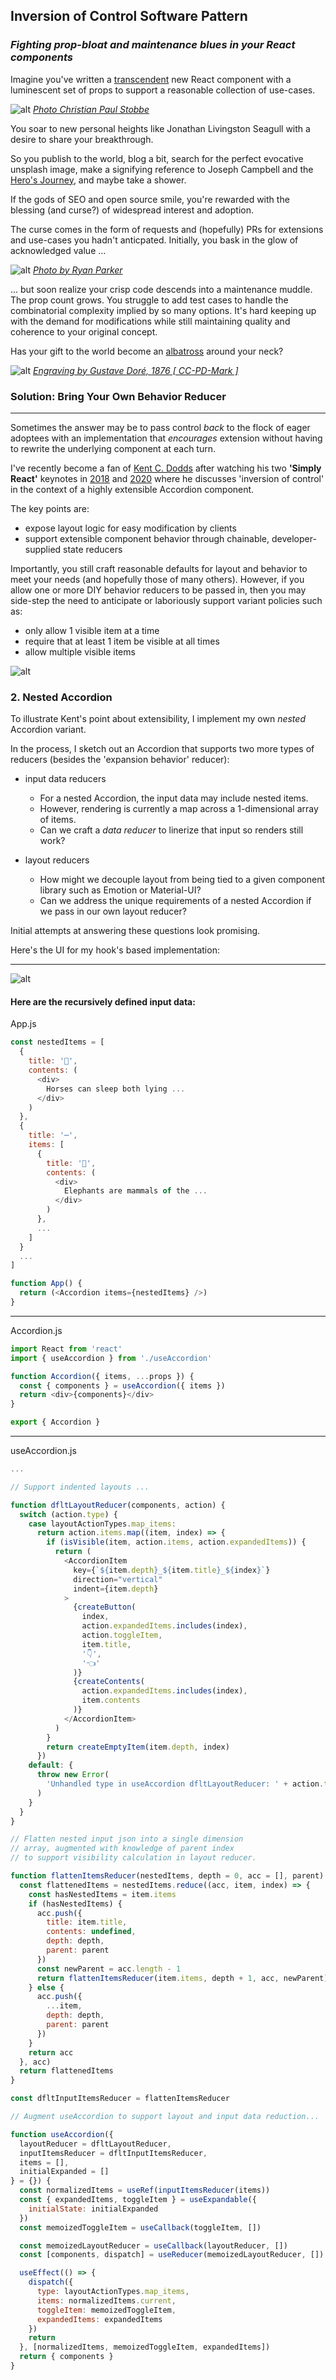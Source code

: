 ## Inversion of Control Software Pattern

### _Fighting prop-bloat and maintenance blues in your React components_

Imagine you've written a [transcendent](https://www.youtube.com/watch?v=uVQ8nNxcmrM) new React component with a luminescent set of props to support a reasonable collection of use-cases.

![alt](docs/images/christian-paul-stobbe-IhM0m7AZh4Q-unsplash-1.jpg)
_<a href="https://unsplash.com/@stobbewtf?utm_source=unsplash&amp;utm_medium=referral&amp;utm_content=creditCopyText">Photo Christian Paul Stobbe</a>_

You soar to new personal heights like Jonathan Livingston Seagull with a desire to share your breakthrough.

So you publish to the world, blog a bit, search for the perfect evocative unsplash image, make a signifying reference to Joseph Campbell and the [Hero's Journey](https://en.wikipedia.org/wiki/Hero%27s_journey), and maybe take a shower.

If the gods of SEO and open source smile, you're rewarded with the blessing (and curse?) of widespread interest and adoption.

The curse comes in the form of requests and (hopefully) PRs for extensions and use-cases you hadn't anticpated. Initially, you bask in the glow of acknowledged value ...

![alt](docs/images/ryan-parker-U2t3g6BuXhg-unsplash.jpg)
_<a href="https://unsplash.com/@dryanparker?utm_source=unsplash&amp;utm_medium=referral&amp;utm_content=creditCopyText">Photo by Ryan Parker</a>_

... but soon realize your crisp code descends into a maintenance muddle. The prop count grows. You struggle to add test cases to handle the combinatorial complexity implied by so many options. It's hard keeping up with the demand for modifications while still maintaining quality and coherence to your original concept.

Has your gift to the world become an [albatross](https://en.wiktionary.org/wiki/albatross_around_one%27s_neck) around your neck?

![alt](https://upload.wikimedia.org/wikipedia/commons/thumb/a/a1/Dore-I_watched_the_Water-Snakes-Detail.jpg/198px-Dore-I_watched_the_Water-Snakes-Detail.jpg)
_<a href="https://commons.wikimedia.org/wiki/Template:PD-US">
Engraving by Gustave Doré, 1876
[ CC-PD-Mark ]</a>_

### Solution: Bring Your Own Behavior Reducer

---

Sometimes the answer may be to pass control _back_ to the flock of eager adoptees with an implementation that _encourages_ extension without having to rewrite the underlying component at each turn.

I've recently become a fan of [Kent C. Dodds](https://kentcdodds.com) after watching his two **'Simply React'** keynotes in [2018](https://youtu.be/AiJ8tRRH0f8) and [2020](https://youtu.be/5io81WLgXtg) where he discusses 'inversion of control' in the context of a highly extensible Accordion component.

The key points are:

- expose layout logic for easy modification by clients
- support extensible component behavior through chainable, developer-supplied state reducers

Importantly, you still craft reasonable defaults for layout and behavior to meet your needs (and hopefully those of many others). However, if you allow one or more DIY behavior reducers to be passed in, then you may side-step the need to anticipate or laboriously support variant policies such as:

- only allow 1 visible item at a time
- require that at least 1 item be visible at all times
- allow multiple visible items

![alt](docs/images/kcd-accordion.png)

### 2. Nested Accordion

To illustrate Kent's point about extensibility, I implement my own _nested_ Accordion variant.

In the process, I sketch out an Accordion that supports two more types of reducers (besides the 'expansion behavior' reducer):

- input data reducers

  - For a nested Accordion, the input data may include nested items.
  - However, rendering is currently a map across a 1-dimensional array of items.
  - Can we craft a _data reducer_ to linerize that input so renders still work?

- layout reducers
  - How might we decouple layout from being tied to a given component library such as Emotion or Material-UI?
  - Can we address the unique requirements of a nested Accordion if we pass in our own layout reducer?

Initial attempts at answering these questions look promising.

Here's the UI for my hook's based implementation:

---

![alt](docs/images/nested-accordion.png)

#### Here are the recursively defined input data:

App.js

```javascript
const nestedItems = [
  {
    title: '🐴',
    contents: (
      <div>
        Horses can sleep both lying ...
      </div>
    )
  },
  {
    title: '⋯',
    items: [
      {
        title: '🐘',
        contents: (
          <div>
            Elephants are mammals of the ...
          </div>
        )
      },
      ...
    ]
  }
  ...
]

function App() {
  return (<Accordion items={nestedItems} />)
}
```

---

Accordion.js

```javascript
import React from 'react'
import { useAccordion } from './useAccordion'

function Accordion({ items, ...props }) {
  const { components } = useAccordion({ items })
  return <div>{components}</div>
}

export { Accordion }
```

---

useAccordion.js

```javascript
...

// Support indented layouts ...

function dfltLayoutReducer(components, action) {
  switch (action.type) {
    case layoutActionTypes.map_items:
      return action.items.map((item, index) => {
        if (isVisible(item, action.items, action.expandedItems)) {
          return (
            <AccordionItem
              key={`${item.depth}_${item.title}_${index}`}
              direction="vertical"
              indent={item.depth}
            >
              {createButton(
                index,
                action.expandedItems.includes(index),
                action.toggleItem,
                item.title,
                '👇',
                '👈'
              )}
              {createContents(
                action.expandedItems.includes(index),
                item.contents
              )}
            </AccordionItem>
          )
        }
        return createEmptyItem(item.depth, index)
      })
    default: {
      throw new Error(
        'Unhandled type in useAccordion dfltLayoutReducer: ' + action.type
      )
    }
  }
}

// Flatten nested input json into a single dimension
// array, augmented with knowledge of parent index
// to support visibility calculation in layout reducer.

function flattenItemsReducer(nestedItems, depth = 0, acc = [], parent) {
  const flattenedItems = nestedItems.reduce((acc, item, index) => {
    const hasNestedItems = item.items
    if (hasNestedItems) {
      acc.push({
        title: item.title,
        contents: undefined,
        depth: depth,
        parent: parent
      })
      const newParent = acc.length - 1
      return flattenItemsReducer(item.items, depth + 1, acc, newParent)
    } else {
      acc.push({
        ...item,
        depth: depth,
        parent: parent
      })
    }
    return acc
  }, acc)
  return flattenedItems
}

const dfltInputItemsReducer = flattenItemsReducer

// Augment useAccordion to support layout and input data reduction...

function useAccordion({
  layoutReducer = dfltLayoutReducer,
  inputItemsReducer = dfltInputItemsReducer,
  items = [],
  initialExpanded = []
} = {}) {
  const normalizedItems = useRef(inputItemsReducer(items))
  const { expandedItems, toggleItem } = useExpandable({
    initialState: initialExpanded
  })
  const memoizedToggleItem = useCallback(toggleItem, [])

  const memoizedLayoutReducer = useCallback(layoutReducer, [])
  const [components, dispatch] = useReducer(memoizedLayoutReducer, [])

  useEffect(() => {
    dispatch({
      type: layoutActionTypes.map_items,
      items: normalizedItems.current,
      toggleItem: memoizedToggleItem,
      expandedItems: expandedItems
    })
    return
  }, [normalizedItems, memoizedToggleItem, expandedItems])
  return { components }
}
```
